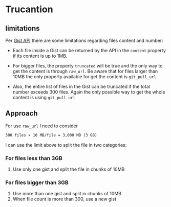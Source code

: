 # Trucantion

## limitations

Per [Gist API](https://docs.github.com/en/rest/gists/gists?apiVersion=2022-11-28#truncation)
there are some limitations regarding files content and number:

- Each file inside a Gist can be returned by the API in the
`content` property if its content is up to 1MB.

- For bigger files, the property `truncated` will be true and
the only way to get the content is through `raw_url`.
Be aware that for files larger than 10MB the only property
available for get the content is `git_pull_url`

- Also, the entire list of files in the Gist can be truncated
if the total number exceeds 300 files. Again the only possible
way to get the whole content is using `git_pull_url`

## Approach

For use `raw_url` I need to consider

```txt
300 files × 10 MB/file = 3,000 MB (3 GB)
```

I can use the limit above to split the file in two categories:

### For files less than 3GB

1. Use only one gist and split the file in chunks of 10MB

### For files bigger than 3GB

1. Use more than one gist and split in chunks of 10MB.
2. When file count is more than 300, use a new gist
